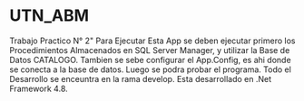 # UTN_ABM
Trabajo Practico N° 2" 
Para Ejecutar Esta App se deben ejecutar primero los Procedimientos Almacenados en SQL Server Manager, y utilizar la Base de Datos CATALOGO. 
Tambien se sebe configurar el App.Config, es ahi donde se conecta a la base de datos.
Luego se podra probar el programa.
Todo el Desarrollo se enceuntra en la rama develop. 
Esta desarrollado en .Net Framework 4.8.

